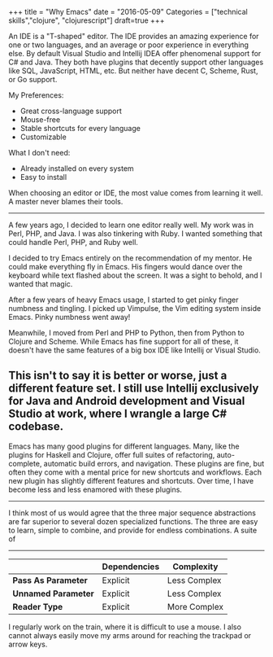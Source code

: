 +++
title = "Why Emacs"
date = "2016-05-09"
Categories = ["technical skills","clojure", "clojurescript"]
draft=true
+++

An IDE is a "T-shaped" editor. The IDE provides an amazing experience for one or
two languages, and an average or poor experience in everything else. By default
Visual Studio and Intellij IDEA offer phenomenal support for C# and Java. They
both have plugins that decently support other languages like SQL, JavaScript,
HTML, etc. But neither have decent C, Scheme, Rust, or Go support.

My Preferences:
* Great cross-language support
* Mouse-free
* Stable shortcuts for every language
* Customizable

What I don't need:
* Already installed on every system
* Easy to install

When choosing an editor or IDE, the most value comes from learning it well. A
master never blames their tools.

--- 
A few years ago, I decided to learn one editor really well. My work was in Perl,
PHP, and Java. I was also tinkering with Ruby. I wanted something that could
handle Perl, PHP, and Ruby well.

I decided to try Emacs entirely on the recommendation of my mentor. He could
make everything fly in Emacs. His fingers would dance over the keyboard while
text flashed about the screen. It was a sight to behold, and I wanted that
magic.

After a few years of heavy Emacs usage, I started to get pinky finger numbness
and tingling. I picked up Vimpulse, the Vim editing system inside Emacs. Pinky
numbness went away!

Meanwhile, I moved from Perl and PHP to Python, then from Python to Clojure and
Scheme. While Emacs has fine support for all of these, it doesn't have the same
features of a big box IDE like Intellij or Visual Studio.

This isn't to say it is better or worse, just a different feature set. I still
use Intellij exclusively for Java and Android development and Visual Studio at
work, where I wrangle a large C# codebase.
--- 

Emacs has many good plugins for different languages. Many, like the plugins for
Haskell and Clojure, offer full suites of refactoring, auto-complete, automatic
build errors, and navigation. These plugins are fine, but often they come with a
mental price for new shortcuts and workflows. Each new plugin has slightly
different features and shortcuts. Over time, I have become less and less
enamored with these plugins.

--- 

I think most of us would agree that the three major sequence abstractions are
far superior to several dozen specialized functions. The three are easy to
learn, simple to combine, and provide for endless combinations. A suite of

--- 


| | Dependencies | Complexity |
|-------------          |-------------- |  ------------- |
|**Pass As Parameter**  | Explicit     | Less Complex |
|**Unnamed Parameter** | Explicit     | Less Complex |
|**Reader Type**        | Explicit     | More Complex |


I regularly work on the train, where it is difficult to use a mouse. I also
cannot always easily move my arms around for reaching the trackpad or arrow
keys. 
